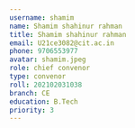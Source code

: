 ```yaml
---
username: shamim
name: Shamim shahinur rahman
title: Shamim shahinur rahman
email: U21ce3082@cit.ac.in
phone: 9706553977
avatar: shamim.jpeg
role: chief convenor
type: convenor
roll: 202102031038
branch: CE
education: B.Tech
priority: 3
---
```

